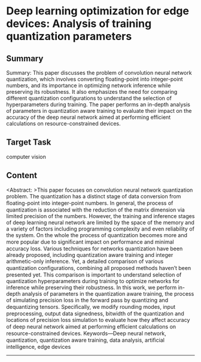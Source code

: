 # Deep learning optimization for edge devices: Analysis of training quantization parameters

## Summary

Summary: This paper discusses the problem of convolution neural network quantization, which involves converting floating-point into integer-point numbers, and its importance in optimizing network inference while preserving its robustness. It also emphasizes the need for comparing different quantization configurations to understand the selection of hyperparameters during training. The paper performs an in-depth analysis of parameters in quantization aware training to evaluate their impact on the accuracy of the deep neural network aimed at performing efficient calculations on resource-constrained devices.


## Target Task

computer vision

## Content

<Abstract: >This paper focuses on convolution neural network quantization problem. The quantization has a distinct stage of data conversion from ﬂoating-point into integer-point numbers. In general, the process of quantization is associated with the reduction of the matrix dimension via limited precision of the numbers. However, the training and inference stages of deep learning neural network are limited by the space of the memory and a variety of factors including programming complexity and even reliability of the system. On the whole the process of quantization becomes more and more popular due to signiﬁcant impact on performance and minimal accuracy loss. Various techniques for networks quantization have been already proposed, including quantization aware training and integer arithmetic-only inference. Yet, a detailed comparison of various quantization conﬁgurations, combining all proposed methods haven’t been presented yet. This comparison is important to understand selection of quantization hyperparameters during training to optimize networks for inference while preserving their robustness. In this work, we perform in-depth analysis of parameters in the quantization aware training, the process of simulating precision loss in the forward pass by quantizing and dequantizing tensors. Speciﬁcally, we modify rounding modes, input preprocessing, output data signedness, bitwidth of the quantization and locations of precision loss simulation to evaluate how they affect accuracy of deep neural network aimed at performing efﬁcient calculations on resource-constrained devices. Keywords—Deep neural network, quantization, quantization aware training, data analysis, artiﬁcial intelligence, edge devices



---

